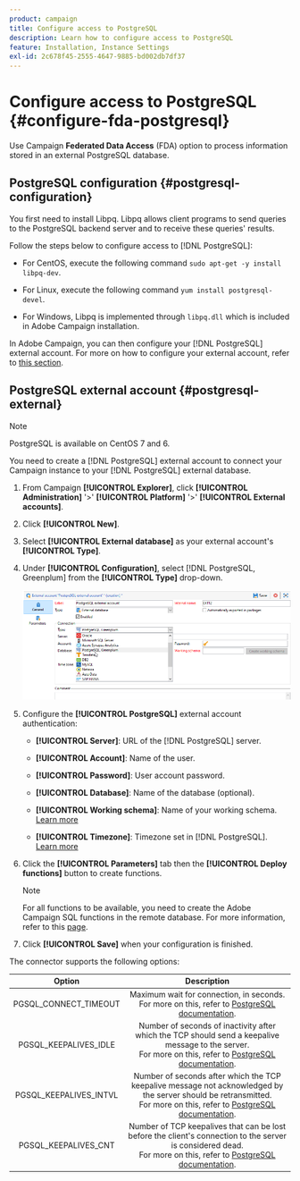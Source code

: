 ```yaml
---
product: campaign
title: Configure access to PostgreSQL
description: Learn how to configure access to PostgreSQL
feature: Installation, Instance Settings
exl-id: 2c678f45-2555-4647-9885-bd002db7df37
---
```

# Configure access to PostgreSQL {#configure-fda-postgresql}



Use Campaign **Federated Data Access** (FDA) option to process information stored in an external PostgreSQL database.

## PostgreSQL configuration {#postgresql-configuration}

You first need to install Libpq. Libpq allows client programs to send queries to the PostgreSQL backend server and to receive these queries' results.

Follow the steps below to configure access to [!DNL PostgreSQL]:

* For CentOS, execute the following command `sudo apt-get -y install libpq-dev`.

* For Linux, execute the following command `yum install postgresql-devel`.

* For Windows, Libpq is implemented through `libpq.dll` which is included in Adobe Campaign installation.

In Adobe Campaign, you can then configure your [!DNL PostgreSQL] external account. For more on how to configure your external account, refer to [this section](#postgresql-external).

## PostgreSQL external account {#postgresql-external}

>[!NOTE]
>
> PostgreSQL is available on CentOS 7 and 6.

You need to create a [!DNL PostgreSQL] external account to connect your Campaign instance to your [!DNL PostgreSQL] external database.

1. From Campaign **[!UICONTROL Explorer]**, click **[!UICONTROL Administration]** '>' **[!UICONTROL Platform]** '>' **[!UICONTROL External accounts]**.

1. Click **[!UICONTROL New]**.

1. Select **[!UICONTROL External database]** as your external account's **[!UICONTROL Type]**.

1. Under **[!UICONTROL Configuration]**, select [!DNL PostgreSQL, Greenplum] from the **[!UICONTROL Type]** drop-down.

    ![](assets/postgresql_1.png)

1. Configure the **[!UICONTROL PostgreSQL]** external account authentication:

    * **[!UICONTROL Server]**: URL of the [!DNL PostgreSQL] server.

    * **[!UICONTROL Account]**: Name of the user.

    * **[!UICONTROL Password]**: User account password.

    * **[!UICONTROL Database]**: Name of the database (optional).

    * **[!UICONTROL Working schema]**: Name of your working schema. [Learn more](https://www.postgresql.org/docs/current/ddl-schemas.html)

    * **[!UICONTROL Timezone]**: Timezone set in [!DNL PostgreSQL]. [Learn more](https://www.postgresql.org/docs/7.2/timezones.html)

1. Click the **[!UICONTROL Parameters]** tab then the **[!UICONTROL Deploy functions]** button to create functions.

    >[!NOTE]
    >
    >For all functions to be available, you need to create the Adobe Campaign SQL functions in the remote database. For more information, refer to this [page](../../configuration/using/adding-additional-sql-functions.md).

1. Click **[!UICONTROL Save]** when your configuration is finished.

The connector supports the following options:

| Option   |  Description |
|:-:|:-:|
|  PGSQL_CONNECT_TIMEOUT | Maximum wait for connection, in seconds. <br>For more on this, refer to [PostgreSQL documentation](https://www.postgresql.org/docs/12/libpq-connect.html#LIBPQ-CONNECT-CONNECT-TIMEOUT). |
| PGSQL_KEEPALIVES_IDLE | Number of seconds of inactivity after which the TCP should send a keepalive message to the server. <br>For more on this, refer to [PostgreSQL documentation](https://www.postgresql.org/docs/12/libpq-connect.html#LIBPQ-KEEPALIVES-IDLE). |
| PGSQL_KEEPALIVES_INTVL | Number of seconds after which the TCP keepalive message not acknowledged by the server should be retransmitted.  <br>For more on this, refer to [PostgreSQL documentation](https://www.postgresql.org/docs/12/libpq-connect.html#LIBPQ-KEEPALIVES-INTERVAL). |
| PGSQL_KEEPALIVES_CNT | Number of TCP keepalives that can be lost before the client's connection to the server is considered dead. <br>For more on this, refer to [PostgreSQL documentation](https://www.postgresql.org/docs/12/libpq-connect.html#LIBPQ-KEEPALIVES-COUNT). |
